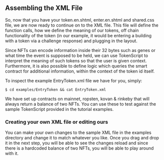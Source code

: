 ## Assembling the XML File

So, now that you have your token.en.shtml, enter.en.shtml and shared.css file, we are now ready to continue on to the XML file. This file will define the function calls, how we define the meaning of our tokens, off chain functionality of the token (in our example, it would be entering a building with a token via a challenge response) and plugging in the layout. 

Since NFTs can encode information inside their 32 bytes such as genes or what time the event is supposed to be held, we can use TokenScript to interpret the meaning of such tokens so that the user is given context. Furthermore, it is also possible to define logic which queries the smart contract for additional information, within the context of the token id itself. 

To inspect the example EntryToken.xml file we have for you, simply:

    $ cd examples/EntryToken && cat EntryToken.xml

We have set up contracts on mainnet, ropsten, kovan & rinkeby that will always return a balance of two NFTs. You can use these to test against the sample TokenScript provided in the tutorial examples. 

### Creating your own XML file or editing ours 

You can make your own changes to the sample XML file in the examples directory and change it to match whatever you like. Once you drag and drop it in the next step, you will be able to see the changes reload and since there is a hardcoded balance of two NFTs, you will be able to play around with it. 
